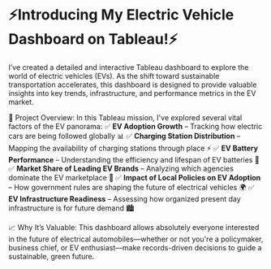 # ⚡Introducing My Electric Vehicle Dashboard on Tableau!⚡
I’ve created a detailed and interactive Tableau dashboard to explore the world of electric vehicles (EVs). As the shift toward sustainable transportation accelerates, this dashboard is designed to provide valuable insights into key trends, infrastructure, and performance metrics in the EV market.

🎯 Project Overview:
In this Tableau mission, I've explored several vital factors of the EV panorama: 
✅ **EV Adoption Growth** – Tracking how electric cars are being followed globally 📊 
✅ **Charging Station Distribution** – Mapping the availability of charging stations through place ⚡ 
✅ **EV Battery Performance** – Understanding the efficiency and lifespan of EV batteries 🔋 
✅ **Market Share of Leading EV Brands** – Analyzing which agencies dominate the EV marketplace 🚗 
✅ **Impact of Local Policies on EV Adoption** – How government rules are shaping the future of electrical vehicles 🌍 
✅ **EV Infrastructure Readiness** – Assessing how organized present day infrastructure is for future demand 🏙️ 

📈 Why It’s Valuable:
This dashboard allows absolutely everyone interested in the future of electrical automobiles—whether or not you're a policymaker, business chief, or EV enthusiast—make records-driven decisions to guide a sustainable, green future.
